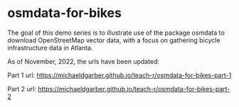 # osmdata-for-bikes
The goal of this demo series is to illustrate use of the package osmdata to download OpenStreetMap vector data, with a focus on gathering bicycle infrastructure data in Atlanta. 

As of November, 2022, the urls have been updated:

Part 1 url: https://michaeldgarber.github.io/teach-r/osmdata-for-bikes-part-1

Part 2 url: https://michaeldgarber.github.io/teach-r/osmdata-for-bikes-part-2



